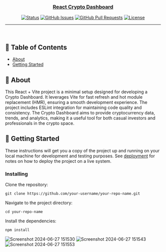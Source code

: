 <p align="center">
  <a href="" rel="noopener">
<!--  <img width=200px height=200px src="https://i.imgur.com/6wj0hh6.jpg" alt="Project logo"></a> -->
</p>

<h3 align="center">React Crypto Dashboard</h3>

<div align="center">

[![Status](https://img.shields.io/badge/status-active-success.svg)]()
[![GitHub Issues](https://img.shields.io/github/issues/kylelobo/The-Documentation-Compendium.svg)](https://github.com/kylelobo/The-Documentation-Compendium/issues)
[![GitHub Pull Requests](https://img.shields.io/github/issues-pr/kylelobo/The-Documentation-Compendium.svg)](https://github.com/kylelobo/The-Documentation-Compendium/pulls)
[![License](https://img.shields.io/badge/license-MIT-blue.svg)](/LICENSE)

</div>

---

<p align="center"> 
    <br> 
</p>

## 📝 Table of Contents

- [About](#about)
- [Getting Started](#getting_started)


## 🧐 About <a name = "about"></a>

This React + Vite project is a minimal setup designed for developing a Crypto Dashboard. It leverages Vite for fast refresh and hot module replacement (HMR), ensuring a smooth development experience. The project includes ESLint integration for maintaining code quality and consistency. The Crypto Dashboard aims to provide cryptocurrency data, trends, and analytics, making it a useful tool for both casual investors and professionals in the crypto space.

## 🏁 Getting Started <a name = "getting_started"></a>

These instructions will get you a copy of the project up and running on your local machine for development and testing purposes. See [deployment](#deployment) for notes on how to deploy the project on a live system.


### Installing

Clone the repository:
```
git clone https://github.com/your-username/your-repo-name.git
```
Navigate to the project directory:
 
```
cd your-repo-name
```
Install the dependencies:
```
npm install
```
![Screenshot 2024-06-27 151530](https://github.com/nikhilkumar0811/React-Crypto-Dashboard/assets/130460945/4003cc47-2c54-4cda-9cc7-e002d631163b)
![Screenshot 2024-06-27 151543](https://github.com/nikhilkumar0811/React-Crypto-Dashboard/assets/130460945/465fc25f-7f31-4ded-9dfd-337956a8178a) 
![Screenshot 2024-06-27 151553](https://github.com/nikhilkumar0811/React-Crypto-Dashboard/assets/130460945/ca66cb7b-f5f5-486e-9d49-a4a468197ca4)





